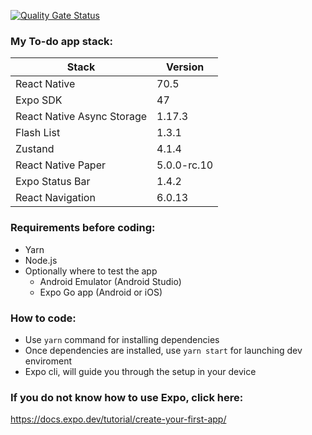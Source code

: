 [![Quality Gate Status](https://sonarcloud.io/api/project_badges/measure?project=ipr0310_my-nice-app&metric=alert_status)](https://sonarcloud.io/summary/new_code?id=ipr0310_my-nice-app)
### My To-do app stack:
| Stack                      | Version     |
|----------------------------|-------------|
| React Native               | 70.5        |
| Expo SDK                   | 47          |
| React Native Async Storage | 1.17.3      |
| Flash List                 | 1.3.1       |
| Zustand                    | 4.1.4       |
| React Native Paper         | 5.0.0-rc.10 |
| Expo Status Bar            | 1.4.2       |
| React Navigation           | 6.0.13      |

### Requirements before coding:
- Yarn
- Node.js
- Optionally where to test the app
  - Android Emulator (Android Studio)
  - Expo Go app (Android or iOS)
  
### How to code:
- Use `yarn` command for installing dependencies
- Once dependencies are installed, use ``yarn start`` for launching dev enviroment
- Expo cli, will guide you through the setup in your device

### If you do not know how to use Expo, click here: 
https://docs.expo.dev/tutorial/create-your-first-app/
